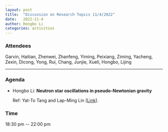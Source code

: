 ```yaml
---
layout: post
title:  "Discussion on Research Topics 11/4/2022"
date:   2022-11-4
author: Hongbo Li
categories: activities
---
```



### Attendees

Garvin, Haitian, Zhenwei, Zhanfeng, Yiming, Peixiang, Ziming, Yacheng, Zexin, Dicong, Yong, Rui, Chang, Junjie, Xueli, Hongbo, Lijing

---

### Agenda

- Hongbo Li: **Neutron star oscillations in pseudo-Newtonian gravity**

  Ref: Yat-To Tang and Lap-Ming Lin [[Link](https://academic.oup.com/mnras/article/510/3/3629/6470651?login=true)].
       
  
       
  
       

          
### Time

18:30 pm -- 22:00 pm
